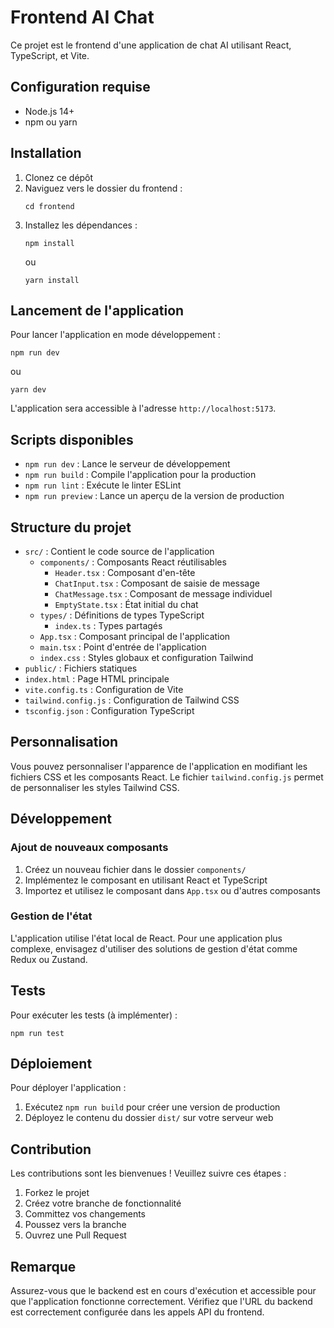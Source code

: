 # Frontend AI Chat

Ce projet est le frontend d'une application de chat AI utilisant React, TypeScript, et Vite.

## Configuration requise

- Node.js 14+
- npm ou yarn

## Installation

1. Clonez ce dépôt
2. Naviguez vers le dossier du frontend :
   ```
   cd frontend
   ```
3. Installez les dépendances :
   ```
   npm install
   ```
   ou
   ```
   yarn install
   ```

## Lancement de l'application

Pour lancer l'application en mode développement :

```
npm run dev
```
ou
```
yarn dev
```

L'application sera accessible à l'adresse `http://localhost:5173`.

## Scripts disponibles

- `npm run dev` : Lance le serveur de développement
- `npm run build` : Compile l'application pour la production
- `npm run lint` : Exécute le linter ESLint
- `npm run preview` : Lance un aperçu de la version de production

## Structure du projet

- `src/` : Contient le code source de l'application
  - `components/` : Composants React réutilisables
    - `Header.tsx` : Composant d'en-tête
    - `ChatInput.tsx` : Composant de saisie de message
    - `ChatMessage.tsx` : Composant de message individuel
    - `EmptyState.tsx` : État initial du chat
  - `types/` : Définitions de types TypeScript
    - `index.ts` : Types partagés
  - `App.tsx` : Composant principal de l'application
  - `main.tsx` : Point d'entrée de l'application
  - `index.css` : Styles globaux et configuration Tailwind
- `public/` : Fichiers statiques
- `index.html` : Page HTML principale
- `vite.config.ts` : Configuration de Vite
- `tailwind.config.js` : Configuration de Tailwind CSS
- `tsconfig.json` : Configuration TypeScript

## Personnalisation

Vous pouvez personnaliser l'apparence de l'application en modifiant les fichiers CSS et les composants React. Le fichier `tailwind.config.js` permet de personnaliser les styles Tailwind CSS.

## Développement

### Ajout de nouveaux composants

1. Créez un nouveau fichier dans le dossier `components/`
2. Implémentez le composant en utilisant React et TypeScript
3. Importez et utilisez le composant dans `App.tsx` ou d'autres composants

### Gestion de l'état

L'application utilise l'état local de React. Pour une application plus complexe, envisagez d'utiliser des solutions de gestion d'état comme Redux ou Zustand.

## Tests

Pour exécuter les tests (à implémenter) :

```
npm run test
```

## Déploiement

Pour déployer l'application :

1. Exécutez `npm run build` pour créer une version de production
2. Déployez le contenu du dossier `dist/` sur votre serveur web

## Contribution

Les contributions sont les bienvenues ! Veuillez suivre ces étapes :

1. Forkez le projet
2. Créez votre branche de fonctionnalité
3. Committez vos changements
4. Poussez vers la branche
5. Ouvrez une Pull Request

## Remarque

Assurez-vous que le backend est en cours d'exécution et accessible pour que l'application fonctionne correctement. Vérifiez que l'URL du backend est correctement configurée dans les appels API du frontend.

